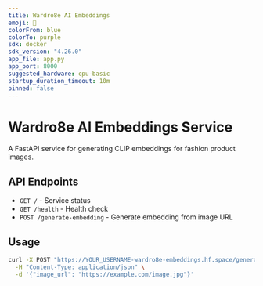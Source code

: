 ```yaml
---
title: Wardro8e AI Embeddings
emoji: 🧠
colorFrom: blue
colorTo: purple
sdk: docker
sdk_version: "4.26.0"
app_file: app.py
app_port: 8000
suggested_hardware: cpu-basic
startup_duration_timeout: 10m
pinned: false
---
```


# Wardro8e AI Embeddings Service

A FastAPI service for generating CLIP embeddings for fashion product images.

## API Endpoints

- `GET /` - Service status
- `GET /health` - Health check
- `POST /generate-embedding` - Generate embedding from image URL

## Usage

```bash
curl -X POST "https://YOUR_USERNAME-wardro8e-embeddings.hf.space/generate-embedding" \
  -H "Content-Type: application/json" \
  -d '{"image_url": "https://example.com/image.jpg"}'
```